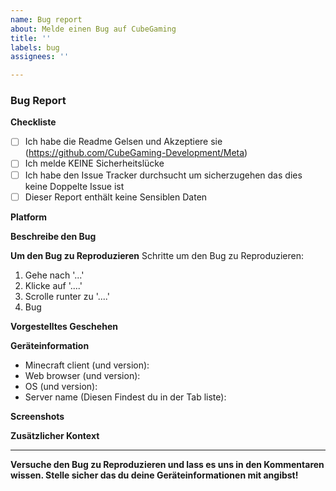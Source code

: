 ```yaml
---
name: Bug report
about: Melde einen Bug auf CubeGaming
title: ''
labels: bug
assignees: ''

---
```


<!-- CubeGaming Bug Report Template

Fülle das Template aus. Schreibe nicht zwischen den Pfeilen da der Text in diesen beim Senden Nichtmehr Angezeigt wird.

Wenn du einen Bug Melden möchtest, lies das Folgende:

1.  Fülle das Template aus
     Es macht es für alle Einfacher wenn die Reports dem Standart Template entsprechen. Auch stellt es sicher das wir die Benötigen Informationen haben. Um eine Box Anzukreuzen, Setze ein "x" zwischen [ ] Beispiel: [x]

2.  Halte deinen Report Simpel
     Stelle sicher das es einfach ist zu verstehen was du Meldest, und wie es Reproduzierbar ist

3. Wähle einen ordentlichen Titel
    Der Report titel sollte kurz sein und eine Klare Andeutung für den Bug sein

     -->


### Bug Report

**Checkliste**
- [ ] Ich habe die Readme Gelsen und Akzeptiere sie (https://github.com/CubeGaming-Development/Meta)
- [ ] Ich melde KEINE Sicherheitslücke
- [ ] Ich habe den Issue Tracker durchsucht um sicherzugehen das dies keine Doppelte Issue ist
- [ ] Dieser Report enthält keine Sensiblen Daten

**Platform**
<!-- Auf Welcher Platform tritt dieser Fehler auf? Discord, Website oder In-game?
Wenn in-game: Java, Bedrock oder beide? -->

**Beschreibe den Bug**
<!-- Eine Saubere Erklärung was der Bug macht -->

**Um den Bug zu Reproduzieren**
Schritte um den Bug zu Reproduzieren:
1. Gehe nach '...'
2. Klicke auf '....'
3. Scrolle runter zu '....'
4. Bug

**Vorgestelltes Geschehen**
<!-- Eine Klare beschreibung was du dir Vorgestellt hast was passieren sollte -->

**Geräteinformation**
<!-- Gib die Informationen -->
- Minecraft client (und version): 
- Web browser (und version): 
- OS (und version): 
- Server name (Diesen Findest du in der Tab liste): 

**Screenshots**
<!-- 
Füge wenn Möglich, screenshots, kurze Videos/GIFs hinzu um das Problem zu zeigen 
Wird nicht Zwingend Benötigt, ist aber sehr Hilfreich -->

**Zusätzlicher Kontext**
<!-- Füge hier Zusätzliche Dinge ein die Nützlich sein könnten -->

---
**Versuche den Bug zu Reproduzieren und lass es uns in den Kommentaren wissen. Stelle sicher das du deine Geräteinformationen mit angibst!**
